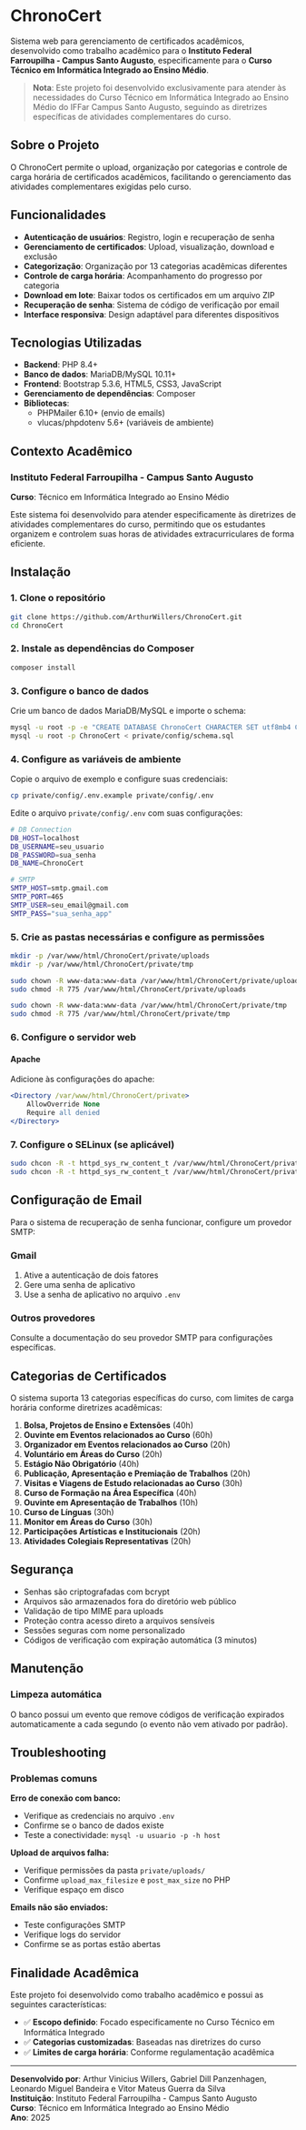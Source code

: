 # ChronoCert

Sistema web para gerenciamento de certificados acadêmicos, desenvolvido como trabalho acadêmico para o **Instituto Federal Farroupilha - Campus Santo Augusto**, especificamente para o **Curso Técnico em Informática Integrado ao Ensino Médio**.

> **Nota**: Este projeto foi desenvolvido exclusivamente para atender às necessidades do Curso Técnico em Informática Integrado ao Ensino Médio do IFFar Campus Santo Augusto, seguindo as diretrizes específicas de atividades complementares do curso.

## Sobre o Projeto

O ChronoCert permite o upload, organização por categorias e controle de carga horária de certificados acadêmicos, facilitando o gerenciamento das atividades complementares exigidas pelo curso.

## Funcionalidades

- **Autenticação de usuários**: Registro, login e recuperação de senha
- **Gerenciamento de certificados**: Upload, visualização, download e exclusão
- **Categorização**: Organização por 13 categorias acadêmicas diferentes
- **Controle de carga horária**: Acompanhamento do progresso por categoria
- **Download em lote**: Baixar todos os certificados em um arquivo ZIP
- **Recuperação de senha**: Sistema de código de verificação por email
- **Interface responsiva**: Design adaptável para diferentes dispositivos

## Tecnologias Utilizadas

- **Backend**: PHP 8.4+
- **Banco de dados**: MariaDB/MySQL 10.11+
- **Frontend**: Bootstrap 5.3.6, HTML5, CSS3, JavaScript
- **Gerenciamento de dependências**: Composer
- **Bibliotecas**:
  - PHPMailer 6.10+ (envio de emails)
  - vlucas/phpdotenv 5.6+ (variáveis de ambiente)

## Contexto Acadêmico

### Instituto Federal Farroupilha - Campus Santo Augusto
**Curso**: Técnico em Informática Integrado ao Ensino Médio

Este sistema foi desenvolvido para atender especificamente às diretrizes de atividades complementares do curso, permitindo que os estudantes organizem e controlem suas horas de atividades extracurriculares de forma eficiente.

## Instalação

### 1. Clone o repositório

```bash
git clone https://github.com/ArthurWillers/ChronoCert.git
cd ChronoCert
```

### 2. Instale as dependências do Composer

```bash
composer install
```

### 3. Configure o banco de dados

Crie um banco de dados MariaDB/MySQL e importe o schema:

```bash
mysql -u root -p -e "CREATE DATABASE ChronoCert CHARACTER SET utf8mb4 COLLATE utf8mb4_unicode_ci;"
mysql -u root -p ChronoCert < private/config/schema.sql
```

### 4. Configure as variáveis de ambiente

Copie o arquivo de exemplo e configure suas credenciais:

```bash
cp private/config/.env.example private/config/.env
```

Edite o arquivo `private/config/.env` com suas configurações:

```bash
# DB Connection
DB_HOST=localhost
DB_USERNAME=seu_usuario
DB_PASSWORD=sua_senha
DB_NAME=ChronoCert

# SMTP
SMTP_HOST=smtp.gmail.com
SMTP_PORT=465
SMTP_USER=seu_email@gmail.com
SMTP_PASS="sua_senha_app"
```

### 5. Crie as pastas necessárias e configure as permissões

```bash
mkdir -p /var/www/html/ChronoCert/private/uploads
mkdir -p /var/www/html/ChronoCert/private/tmp

sudo chown -R www-data:www-data /var/www/html/ChronoCert/private/uploads
sudo chmod -R 775 /var/www/html/ChronoCert/private/uploads

sudo chown -R www-data:www-data /var/www/html/ChronoCert/private/tmp
sudo chmod -R 775 /var/www/html/ChronoCert/private/tmp
```

### 6. Configure o servidor web

#### Apache

Adicione às configurações do apache:

```apache
<Directory /var/www/html/ChronoCert/private>
    AllowOverride None
    Require all denied
</Directory>
```

### 7. Configure o SELinux (se aplicável)

```bash
sudo chcon -R -t httpd_sys_rw_content_t /var/www/html/ChronoCert/private/uploads
sudo chcon -R -t httpd_sys_rw_content_t /var/www/html/ChronoCert/private/tmp
```

## Configuração de Email

Para o sistema de recuperação de senha funcionar, configure um provedor SMTP:

### Gmail
1. Ative a autenticação de dois fatores
2. Gere uma senha de aplicativo
3. Use a senha de aplicativo no arquivo `.env`

### Outros provedores
Consulte a documentação do seu provedor SMTP para configurações específicas.

## Categorias de Certificados

O sistema suporta 13 categorias específicas do curso, com limites de carga horária conforme diretrizes acadêmicas:

1. **Bolsa, Projetos de Ensino e Extensões** (40h)
2. **Ouvinte em Eventos relacionados ao Curso** (60h)
3. **Organizador em Eventos relacionados ao Curso** (20h)
4. **Voluntário em Áreas do Curso** (20h)
5. **Estágio Não Obrigatório** (40h)
6. **Publicação, Apresentação e Premiação de Trabalhos** (20h)
7. **Visitas e Viagens de Estudo relacionadas ao Curso** (30h)
8. **Curso de Formação na Área Específica** (40h)
9. **Ouvinte em Apresentação de Trabalhos** (10h)
10. **Curso de Línguas** (30h)
11. **Monitor em Áreas do Curso** (30h)
12. **Participações Artísticas e Institucionais** (20h)
13. **Atividades Colegiais Representativas** (20h)

## Segurança

- Senhas são criptografadas com bcrypt
- Arquivos são armazenados fora do diretório web público
- Validação de tipo MIME para uploads
- Proteção contra acesso direto a arquivos sensíveis
- Sessões seguras com nome personalizado
- Códigos de verificação com expiração automática (3 minutos)

## Manutenção

### Limpeza automática
O banco possui um evento que remove códigos de verificação expirados automaticamente a cada segundo (o evento não vem ativado por padrão).

## Troubleshooting

### Problemas comuns

**Erro de conexão com banco:**
- Verifique as credenciais no arquivo `.env`
- Confirme se o banco de dados existe
- Teste a conectividade: `mysql -u usuario -p -h host`

**Upload de arquivos falha:**
- Verifique permissões da pasta `private/uploads/`
- Confirme `upload_max_filesize` e `post_max_size` no PHP
- Verifique espaço em disco

**Emails não são enviados:**
- Teste configurações SMTP
- Verifique logs do servidor
- Confirme se as portas estão abertas


## Finalidade Acadêmica

Este projeto foi desenvolvido como trabalho acadêmico e possui as seguintes características:

- ✅ **Escopo definido**: Focado especificamente no Curso Técnico em Informática Integrado
- ✅ **Categorias customizadas**: Baseadas nas diretrizes do curso
- ✅ **Limites de carga horária**: Conforme regulamentação acadêmica

---

**Desenvolvido por**: Arthur Vinicius Willers, Gabriel Dill Panzenhagen, Leonardo Miguel Bandeira e Vitor Mateus Guerra da Silva  
**Instituição**: Instituto Federal Farroupilha - Campus Santo Augusto  
**Curso**: Técnico em Informática Integrado ao Ensino Médio  
**Ano**: 2025
